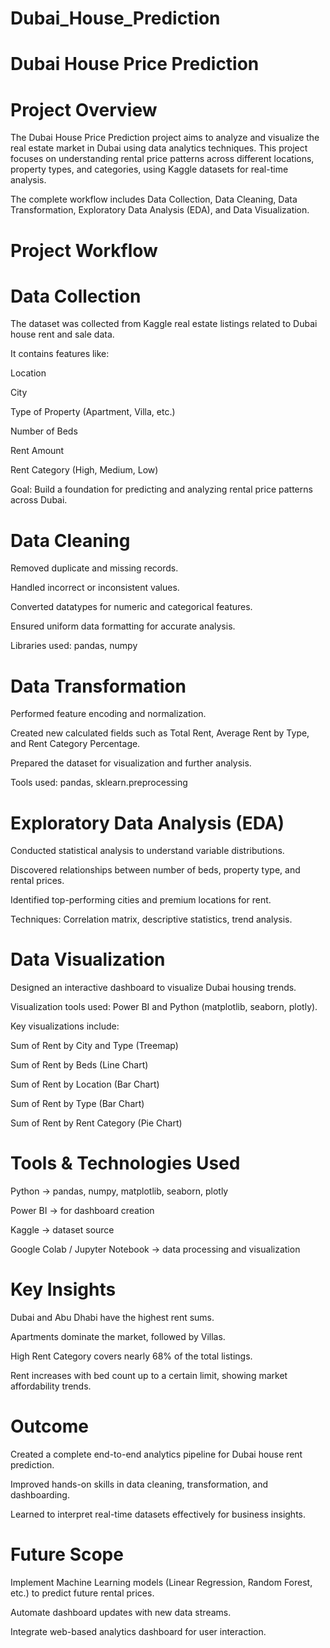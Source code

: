 # Dubai_House_Prediction

# Dubai House Price Prediction
# Project Overview

The Dubai House Price Prediction project aims to analyze and visualize the real estate market in Dubai using data analytics techniques.
This project focuses on understanding rental price patterns across different locations, property types, and categories, using Kaggle datasets for real-time analysis.

The complete workflow includes Data Collection, Data Cleaning, Data Transformation, Exploratory Data Analysis (EDA), and Data Visualization.

# Project Workflow
# Data Collection

The dataset was collected from Kaggle real estate listings related to Dubai house rent and sale data.

It contains features like:

Location

City

Type of Property (Apartment, Villa, etc.)

Number of Beds

Rent Amount

Rent Category (High, Medium, Low)

Goal: Build a foundation for predicting and analyzing rental price patterns across Dubai.

# Data Cleaning

Removed duplicate and missing records.

Handled incorrect or inconsistent values.

Converted datatypes for numeric and categorical features.

Ensured uniform data formatting for accurate analysis.

Libraries used: pandas, numpy

# Data Transformation

Performed feature encoding and normalization.

Created new calculated fields such as Total Rent, Average Rent by Type, and Rent Category Percentage.

Prepared the dataset for visualization and further analysis.

Tools used: pandas, sklearn.preprocessing

# Exploratory Data Analysis (EDA)

Conducted statistical analysis to understand variable distributions.

Discovered relationships between number of beds, property type, and rental prices.

Identified top-performing cities and premium locations for rent.

Techniques: Correlation matrix, descriptive statistics, trend analysis.

# Data Visualization

Designed an interactive dashboard to visualize Dubai housing trends.

Visualization tools used: Power BI and Python (matplotlib, seaborn, plotly).

Key visualizations include:

  Sum of Rent by City and Type (Treemap)
  
  Sum of Rent by Beds (Line Chart)
  
  Sum of Rent by Location (Bar Chart)
  
  Sum of Rent by Type (Bar Chart)
  
  Sum of Rent by Rent Category (Pie Chart)

# Tools & Technologies Used

Python → pandas, numpy, matplotlib, seaborn, plotly

Power BI → for dashboard creation

Kaggle → dataset source

Google Colab / Jupyter Notebook → data processing and visualization

# Key Insights

Dubai and Abu Dhabi have the highest rent sums.

Apartments dominate the market, followed by Villas.

High Rent Category covers nearly 68% of the total listings.

Rent increases with bed count up to a certain limit, showing market affordability trends.

# Outcome

Created a complete end-to-end analytics pipeline for Dubai house rent prediction.

Improved hands-on skills in data cleaning, transformation, and dashboarding.

Learned to interpret real-time datasets effectively for business insights.

# Future Scope

Implement Machine Learning models (Linear Regression, Random Forest, etc.) to predict future rental prices.

Automate dashboard updates with new data streams.

Integrate web-based analytics dashboard for user interaction.
